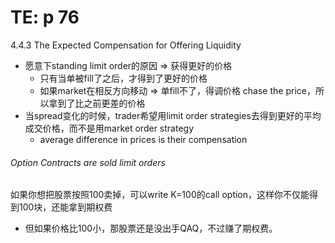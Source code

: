 # TE: p 76

4.4.3 The Expected Compensation for Offering Liquidity

- 愿意下standing limit order的原因 => 获得更好的价格
    - 只有当单被fill了之后，才得到了更好的价格
    - 如果market在相反方向移动 => 单fill不了，得调价格 chase the price，所以拿到了比之前更差的价格
- 当spread变化的时候，trader希望用limit order strategies去得到更好的平均成交价格，而不是用market order strategy
    - average difference in prices is their compensation

###### Option Contracts are sold limit orders

如果你想把股票按照100卖掉，可以write K=100的call option，这样你不仅能得到100块，还能拿到期权费

- 但如果价格比100小，那股票还是没出手QAQ，不过赚了期权费。
